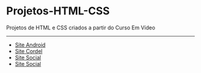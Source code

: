 # Projetos-HTML-CSS
 Projetos de HTML e CSS criados a partir do Curso Em Vídeo
<hr>
<ul>
    <li><a href="https://pedro-korb.github.io/Projetos-HTML-CSS/site-android/" target="_blank">Site Android</a></li>
    <li><a href="https://pedro-korb.github.io/Projetos-HTML-CSS/site-cordel/" target="_blank">Site Cordel</a></li>
    <li><a href="https://pedro-korb.github.io/Projetos-HTML-CSS/site-social-CURSO/" target="_blank">Site Social</a></li>
    <li><a href="https://pedro-korb.github.io/Projetos-HTML-CSS/site-social-PESSOAL/" target="_blank">Site Social</a></li>
</ul>